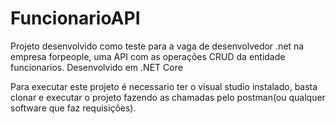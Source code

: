 # FuncionarioAPI
Projeto desenvolvido como teste para a vaga de desenvolvedor .net na empresa forpeople, uma API com as operações CRUD da entidade funcionarios.
Desenvolvido em .NET Core 

Para executar este projeto é necessario ter o visual studio instalado, 
basta clonar e executar o projeto fazendo as chamadas pelo postman(ou qualquer software que faz requisições).

 
